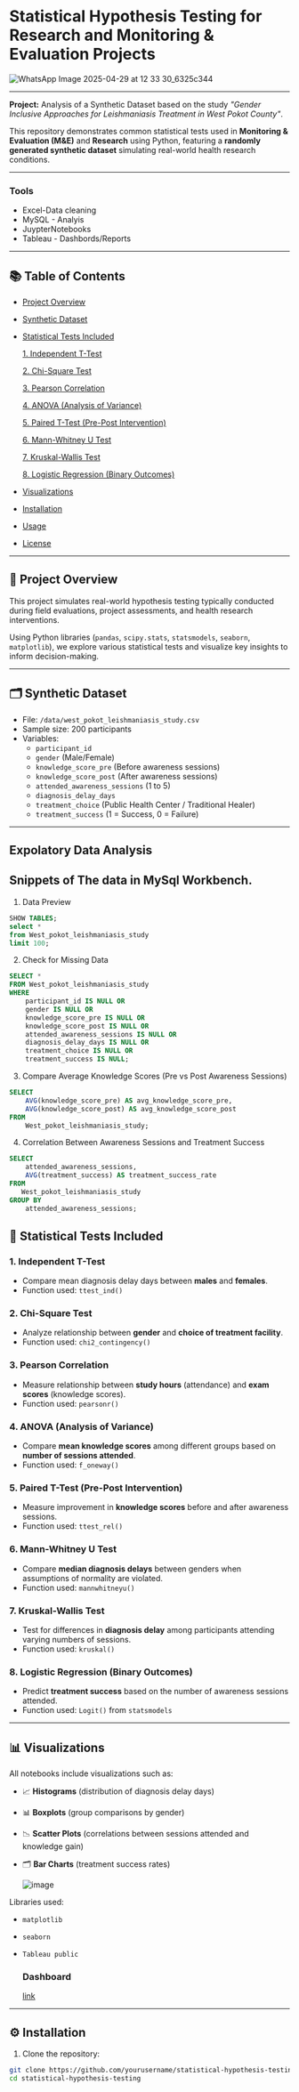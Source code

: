 # Statistical Hypothesis Testing for Research and Monitoring & Evaluation Projects

![WhatsApp Image 2025-04-29 at 12 33 30_6325c344](https://github.com/user-attachments/assets/e46c5489-1af0-4726-b27d-3e2084e536d5)


---
**Project:** Analysis of a Synthetic Dataset based on the study *"Gender Inclusive Approaches for Leishmaniasis Treatment in West Pokot County"*.

This repository demonstrates common statistical tests used in **Monitoring & Evaluation (M&E)** and **Research** using Python, featuring a **randomly generated synthetic dataset** simulating real-world health research conditions.

---
### Tools

- Excel-Data cleaning
- MySQL - Analyis
- JuypterNotebooks
- Tableau - Dashbords/Reports

--- 
## 📚 Table of Contents
- [Project Overview](#project-overview)
  
- [Synthetic Dataset](#synthetic-dataset)
  
- [Statistical Tests Included](#statistical-tests-included)
  
   [1. Independent T-Test](#1-independent-t-test)
  
   [2. Chi-Square Test](#2-chi-square-test)
  
   [3. Pearson Correlation](#3-pearson-correlation)
  
   [4. ANOVA (Analysis of Variance)](#4-anova-analysis-of-variance)
  
   [5. Paired T-Test (Pre-Post Intervention)](#5-paired-t-test-pre-post-intervention)
  
   [6. Mann-Whitney U Test](#6-mann-whitney-u-test)
  
   [7. Kruskal-Wallis Test](#7-kruskal-wallis-test)
  
   [8. Logistic Regression (Binary Outcomes)](#8-logistic-regression-binary-outcomes)
  
- [Visualizations](#visualizations)
  
- [Installation](#installation)
  
- [Usage](#usage)
  
- [License](#license)
---

## 📖 Project Overview
This project simulates real-world hypothesis testing typically conducted during field evaluations, project assessments, and health research interventions.

Using Python libraries (`pandas`, `scipy.stats`, `statsmodels`, `seaborn`, `matplotlib`), we explore various statistical tests and visualize key insights to inform decision-making.

---

## 🗂️ Synthetic Dataset

- File: `/data/west_pokot_leishmaniasis_study.csv`
- Sample size: 200 participants
- Variables:
  - `participant_id`
  - `gender` (Male/Female)
  - `knowledge_score_pre` (Before awareness sessions)
  - `knowledge_score_post` (After awareness sessions)
  - `attended_awareness_sessions` (1 to 5)
  - `diagnosis_delay_days`
  - `treatment_choice` (Public Health Center / Traditional Healer)
  - `treatment_success` (1 = Success, 0 = Failure)

---
## Expolatory Data Analysis
Snippets of The data in MySql Workbench.
---
   1. Data Preview
``` sql
SHOW TABLES;
select *
from West_pokot_leishmaniasis_study
limit 100;
```
  2. Check for Missing Data
```sql
SELECT *
FROM West_pokot_leishmaniasis_study
WHERE 
    participant_id IS NULL OR
    gender IS NULL OR
    knowledge_score_pre IS NULL OR
    knowledge_score_post IS NULL OR
    attended_awareness_sessions IS NULL OR
    diagnosis_delay_days IS NULL OR
    treatment_choice IS NULL OR
    treatment_success IS NULL;
```
  
  3. Compare Average Knowledge Scores (Pre vs Post Awareness Sessions)
``` sql
SELECT 
    AVG(knowledge_score_pre) AS avg_knowledge_score_pre,
    AVG(knowledge_score_post) AS avg_knowledge_score_post
FROM 
    West_pokot_leishmaniasis_study;
```

  4. Correlation Between Awareness Sessions and Treatment Success

```sql
SELECT 
    attended_awareness_sessions,
    AVG(treatment_success) AS treatment_success_rate
FROM 
   West_pokot_leishmaniasis_study
GROUP BY 
    attended_awareness_sessions;
```
## 🧪 Statistical Tests Included

### 1. Independent T-Test
- Compare mean diagnosis delay days between **males** and **females**.
- Function used: `ttest_ind()`

### 2. Chi-Square Test
- Analyze relationship between **gender** and **choice of treatment facility**.
- Function used: `chi2_contingency()`

### 3. Pearson Correlation
- Measure relationship between **study hours** (attendance) and **exam scores** (knowledge scores).
- Function used: `pearsonr()`

### 4. ANOVA (Analysis of Variance)
- Compare **mean knowledge scores** among different groups based on **number of sessions attended**.
- Function used: `f_oneway()`

### 5. Paired T-Test (Pre-Post Intervention)
- Measure improvement in **knowledge scores** before and after awareness sessions.
- Function used: `ttest_rel()`

### 6. Mann-Whitney U Test
- Compare **median diagnosis delays** between genders when assumptions of normality are violated.
- Function used: `mannwhitneyu()`

### 7. Kruskal-Wallis Test
- Test for differences in **diagnosis delay** among participants attending varying numbers of sessions.
- Function used: `kruskal()`

### 8. Logistic Regression (Binary Outcomes)
- Predict **treatment success** based on the number of awareness sessions attended.
- Function used: `Logit()` from `statsmodels`

---

## 📊 Visualizations

All notebooks include visualizations such as:

- 📈 **Histograms** (distribution of diagnosis delay days)
- 📊 **Boxplots** (group comparisons by gender)
- 📉 **Scatter Plots** (correlations between sessions attended and knowledge gain)
- 🗂️ **Bar Charts** (treatment success rates)

  ![image](https://github.com/user-attachments/assets/10f2f947-679f-40c3-9a1f-5cf4abfd9b05)


Libraries used:
- `matplotlib`
- `seaborn`
- `Tableau public`
  
  ### Dashboard
  [link](https://public.tableau.com/views/WestPokotFamilyPlaniningUptakeDummyDatavisualization/WestPokotUptakeofFamilyPlanningServices?:language=en-US&:sid=&:redirect=auth&:display_count=n&:origin=viz_share_link)

---

## ⚙️ Installation

1. Clone the repository:

```bash
git clone https://github.com/yourusername/statistical-hypothesis-testing.git
cd statistical-hypothesis-testing

